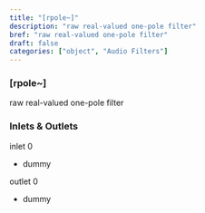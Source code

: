 ```yaml
---
title: "[rpole~]"
description: "raw real-valued one-pole filter"
bref: "raw real-valued one-pole filter"
draft: false
categories: ["object", "Audio Filters"]
---
```


### [rpole~]

raw real-valued one-pole filter

### Inlets & Outlets

inlet 0

 - dummy

outlet 0

 - dummy
 
